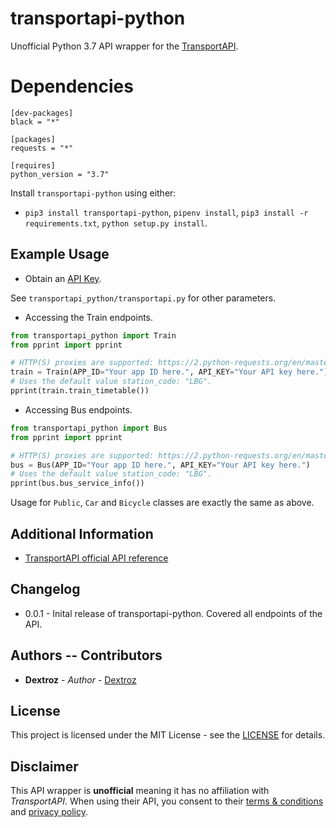 # transportapi-python
Unofficial Python 3.7 API wrapper for the [TransportAPI](https://www.transportapi.com/).

# Dependencies

```
[dev-packages]
black = "*"

[packages]
requests = "*"

[requires]
python_version = "3.7"
```

Install `transportapi-python` using either:
* `pip3 install transportapi-python`, `pipenv install`, `pip3 install -r requirements.txt`, `python setup.py install`.

## Example Usage

* Obtain an [API Key](https://developer.transportapi.com/signup).

See `transportapi_python/transportapi.py` for other parameters.

* Accessing the Train endpoints.

```python
from transportapi_python import Train
from pprint import pprint

# HTTP(S) proxies are supported: https://2.python-requests.org/en/master/user/advanced/#proxies
train = Train(APP_ID="Your app ID here.", API_KEY="Your API key here.")
# Uses the default value station_code: "LBG".
pprint(train.train_timetable())
```

* Accessing Bus endpoints.

```python
from transportapi_python import Bus
from pprint import pprint

# HTTP(S) proxies are supported: https://2.python-requests.org/en/master/user/advanced/#proxies
bus = Bus(APP_ID="Your app ID here.", API_KEY="Your API key here.")
# Uses the default value station_code: "LBG".
pprint(bus.bus_service_info())
```

Usage for `Public`, `Car` and `Bicycle` classes are exactly the same as above.

## Additional Information
* [TransportAPI official API reference](https://developer.transportapi.com/docs?raml=https://transportapi.com/v3/raml/transportapi.raml)

## Changelog

* 0.0.1 - Inital release of transportapi-python. Covered all endpoints of the API. 

## Authors -- Contributors

* **Dextroz** - *Author* - [Dextroz](https://github.com/Dextroz)

## License
This project is licensed under the MIT License - see the [LICENSE](LICENSE) for details.

## Disclaimer
This API wrapper is **unofficial** meaning it has no affiliation with *TransportAPI*. When using their API, you consent to their [terms & conditions](https://www.transportapi.com/terms/) and [privacy policy](https://www.transportapi.com/privacy/).
